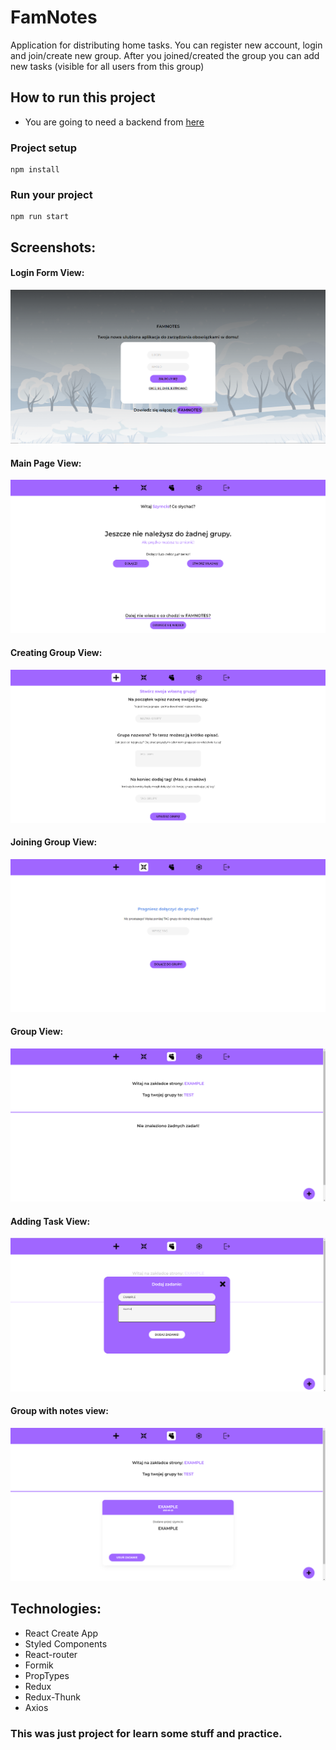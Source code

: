 # FamNotes

Application for distributing home tasks. You can register new account, login and join/create new group. After you joined/created the group you can add new tasks (visible for all users from this group)

## How to run this project

- You are going to need a backend from [here](https://github.com/Szymon-Lurka/FamNotes-Backend)

### Project setup

```
npm install
```

### Run your project

```
npm run start
```

## Screenshots:

#### Login Form View:

![LoginForm](./screenshots/LOGIN.png?raw=true)

#### Main Page View:

![MainPage](./screenshots/MainPage.png?raw=true)

#### Creating Group View:

![CreatingGroupView](./screenshots/creatinggroup.png?raw=true)

#### Joining Group View:

![JoiningGroupView](./screenshots/joininggroup.png?raw=true)

#### Group View:

![GroupView](./screenshots/GROUPVIEW.png?raw=true)

#### Adding Task View:

![AddTaskView](./screenshots/ADDINGNEWTASK.png?raw=true)

#### Group with notes view:

![GroupWithNotesView](./screenshots/NOTESVIEW.png?raw=true)

## Technologies:

- React Create App
- Styled Components
- React-router
- Formik
- PropTypes
- Redux
- Redux-Thunk
- Axios

### This was just project for learn some stuff and practice.
